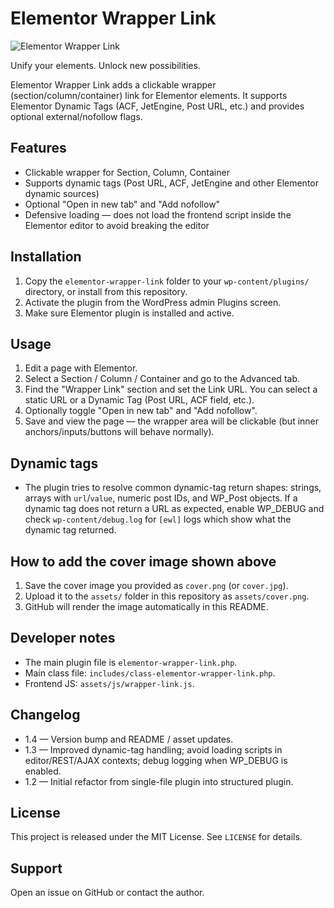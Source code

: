# Elementor Wrapper Link

![Elementor Wrapper Link](assets/cover.png)

Unify your elements. Unlock new possibilities.

Elementor Wrapper Link adds a clickable wrapper (section/column/container) link for Elementor elements. It supports Elementor Dynamic Tags (ACF, JetEngine, Post URL, etc.) and provides optional external/nofollow flags.

## Features

- Clickable wrapper for Section, Column, Container
- Supports dynamic tags (Post URL, ACF, JetEngine and other Elementor dynamic sources)
- Optional "Open in new tab" and "Add nofollow"
- Defensive loading — does not load the frontend script inside the Elementor editor to avoid breaking the editor

## Installation

1. Copy the `elementor-wrapper-link` folder to your `wp-content/plugins/` directory, or install from this repository.
2. Activate the plugin from the WordPress admin Plugins screen.
3. Make sure Elementor plugin is installed and active.

## Usage

1. Edit a page with Elementor.
2. Select a Section / Column / Container and go to the Advanced tab.
3. Find the "Wrapper Link" section and set the Link URL. You can select a static URL or a Dynamic Tag (Post URL, ACF field, etc.).
4. Optionally toggle "Open in new tab" and "Add nofollow".
5. Save and view the page — the wrapper area will be clickable (but inner anchors/inputs/buttons will behave normally).

## Dynamic tags

- The plugin tries to resolve common dynamic-tag return shapes: strings, arrays with `url`/`value`, numeric post IDs, and WP_Post objects. If a dynamic tag does not return a URL as expected, enable WP_DEBUG and check `wp-content/debug.log` for `[ewl]` logs which show what the dynamic tag returned.

## How to add the cover image shown above

1. Save the cover image you provided as `cover.png` (or `cover.jpg`).
2. Upload it to the `assets/` folder in this repository as `assets/cover.png`.
3. GitHub will render the image automatically in this README.

## Developer notes

- The main plugin file is `elementor-wrapper-link.php`.
- Main class file: `includes/class-elementor-wrapper-link.php`.
- Frontend JS: `assets/js/wrapper-link.js`.

## Changelog

- 1.4 — Version bump and README / asset updates.
- 1.3 — Improved dynamic-tag handling; avoid loading scripts in editor/REST/AJAX contexts; debug logging when WP_DEBUG is enabled.
- 1.2 — Initial refactor from single-file plugin into structured plugin.

## License
This project is released under the MIT License. See `LICENSE` for details.

## Support
Open an issue on GitHub or contact the author.
